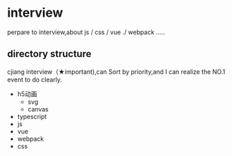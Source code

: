 # interview
   perpare to interview,about js / css / vue ./ webpack .....

## directory structure
cjiang interview（★important),can Sort by priority,and I can realize the NO.1 event to do clearly.
- h5动画
   - svg
   - canvas
- typescript
- js
- vue
- webpack
- css







